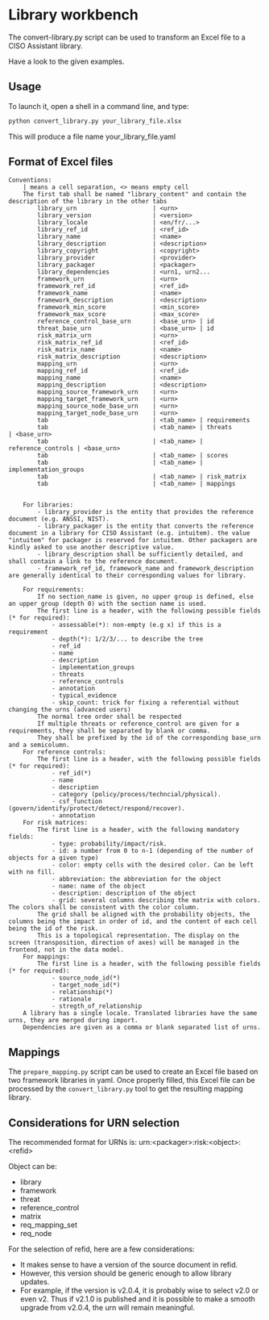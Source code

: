 # Library workbench

The convert-library.py script can be used to transform an Excel file to a CISO Assistant library.

Have a look to the given examples.

## Usage

To launch it, open a shell in a command line, and type:

```bash
python convert_library.py your_library_file.xlsx
```

This will produce a file name your_library_file.yaml

## Format of Excel files

```
Conventions:
    | means a cell separation, <> means empty cell
    The first tab shall be named "library_content" and contain the description of the library in the other tabs
        library_urn                     | <urn>
        library_version                 | <version>
        library_locale                  | <en/fr/...>
        library_ref_id                  | <ref_id>
        library_name                    | <name>
        library_description             | <description>
        library_copyright               | <copyright>
        library_provider                | <provider>
        library_packager                | <packager>
        library_dependencies            | <urn1, urn2...
        framework_urn                   | <urn>
        framework_ref_id                | <ref_id>
        framework_name                  | <name>
        framework_description           | <description>
        framework_min_score             | <min_score>
        framework_max_score             | <max_score>
        reference_control_base_urn      | <base_urn> | id
        threat_base_urn                 | <base_urn> | id
        risk_matrix_urn                 | <urn>
        risk_matrix_ref_id              | <ref_id>
        risk_matrix_name                | <name>
        risk_matrix_description         | <description>
        mapping_urn                     | <urn>
        mapping_ref_id                  | <ref_id>
        mapping_name                    | <name>
        mapping_description             | <description>
        mapping_source_framework_urn    | <urn>
        mapping_target_framework_urn    | <urn>
        mapping_source_node_base_urn    | <urn>
        mapping_target_node_base_urn    | <urn>
        tab                             | <tab_name> | requirements
        tab                             | <tab_name> | threats            | <base_urn>
        tab                             | <tab_name> | reference_controls | <base_urn>
        tab                             | <tab_name> | scores
        tab                             | <tab_name> | implementation_groups
        tab                             | <tab_name> | risk_matrix
        tab                             | <tab_name> | mappings

    
    For libraries:
        - library_provider is the entity that provides the reference document (e.g. ANSSI, NIST). 
        - library_packager is the entity that converts the reference document in a library for CISO Assistant (e.g. intuitem). the value "intuitem" for packager is reserved for intuitem. Other packagers are kindly asked to use another descriptive value.
        - library_description shall be sufficiently detailed, and shall contain a link to the reference document.
        - framework_ref_id, framework_name and framework_description are generally identical to their corresponding values for library.

    For requirements:
        If no section_name is given, no upper group is defined, else an upper group (depth 0) with the section name is used.
        The first line is a header, with the following possible fields (* for required):
            - assessable(*): non-empty (e.g x) if this is a requirement
            - depth(*): 1/2/3/... to describe the tree
            - ref_id
            - name
            - description
            - implementation_groups
            - threats
            - reference_controls
            - annotation
            - typical_evidence
            - skip_count: trick for fixing a referential without changing the urns (advanced users)
        The normal tree order shall be respected
        If multiple threats or reference_control are given for a requirements, they shall be separated by blank or comma.
        They shall be prefixed by the id of the corresponding base_urn and a semicolumn.
    For reference controls:
        The first line is a header, with the following possible fields (* for required):
            - ref_id(*)
            - name
            - description
            - category (policy/process/techncial/physical).
            - csf_function (govern/identify/protect/detect/respond/recover).
            - annotation
    For risk matrices:
        The first line is a header, with the following mandatory fields:
            - type: probability/impact/risk.
            - id: a number from 0 to n-1 (depending of the number of objects for a given type)
            - color: empty cells with the desired color. Can be left with no fill.
            - abbreviation: the abbreviation for the object
            - name: name of the object
            - description: description of the object
            - grid: several columns describing the matrix with colors. The colors shall be consistent with the color column.
        The grid shall be aligned with the probability objects, the columns being the impact in order of id, and the content of each cell being the id of the risk.
        This is a topological representation. The display on the screen (transposition, direction of axes) will be managed in the frontend, not in the data model.
    For mappings:
        The first line is a header, with the following possible fields (* for required):
            - source_node_id(*)
            - target_node_id(*)
            - relationship(*)
            - rationale
            - stregth_of_relationship
    A library has a single locale. Translated libraries have the same urns, they are merged during import.
    Dependencies are given as a comma or blank separated list of urns.
```

## Mappings

The `prepare_mapping.py` script can be used to create an Excel file based on two framework libraries in yaml. Once properly filled, this Excel file can be processed by the `convert_library.py` tool to get the resulting mapping library.

## Considerations for URN selection

The recommended format for URNs is: urn:\<packager\>:risk:\<object\>:\<refid\>

Object can be:
- library
- framework
- threat
- reference_control
- matrix
- req_mapping_set
- req_node

For the selection of refid, here are a few considerations:
- It makes sense to have a version of the source document in refid.
- However, this version should be generic enough to allow library updates.
- For example, if the version is v2.0.4, it is probably wise to select v2.0 or even v2. Thus if v2.1.0 is published and it is possible to make a smooth upgrade from v2.0.4, the urn will remain meaningful.
